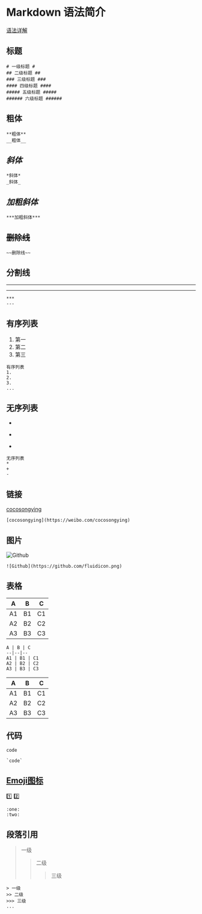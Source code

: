 Markdown 语法简介
===
[语法详解](https://guides.github.com/features/mastering-markdown/)
## 标题
```
# 一级标题 #
## 二级标题 ##
### 三级标题 ###
#### 四级标题 ####
##### 五级标题 #####
###### 六级标题 ######
```
## **粗体**
```
**粗体**
__粗体__
```
## *斜体*
```
*斜体*
_斜体_
```
## ***加粗斜体***
```
***加粗斜体***
```
## ~~删除线~~
```
~~删除线~~
```
## 分割线
***
---
```
***
---
```
## 有序列表
1. 第一
2. 第二
3. 第三
```
有序列表
1.
2.
3.
...
```
## 无序列表
*
+
-
```
无序列表
*
+
-
```
## 链接
[cocosongying](https://weibo.com/cocosongying)
```
[cocosongying](https://weibo.com/cocosongying)
```
## 图片
![Github](https://github.com/fluidicon.png)
```
![Github](https://github.com/fluidicon.png)
```
## 表格
A | B | C
--|--|--
A1 | B1 | C1
A2 | B2 | C2
A3 | B3 | C3
```
A | B | C
--|--|--
A1 | B1 | C1
A2 | B2 | C2
A3 | B3 | C3
```
<table>
<thead>
<tr>
<th>A</th>
<th>B</th>
<th>C</th>
</tr>
</thead>
<tbody>
<tr>
<td>A1</td>
<td>B1</td>
<td>C1</td>
</tr>
<tr>
<td>A2</td>
<td>B2</td>
<td>C2</td>
</tr>
<tr>
<td>A3</td>
<td>B3</td>
<td>C3</td>
</tr>
</tbody>
</table>

## 代码
`code`
```
`code`
```
## [Emoji图标](https://www.webpagefx.com/tools/emoji-cheat-sheet/)
:one:
:two:
```
:one:
:two:
```
## 段落引用
> 一级
>> 二级
>>> 三级
```
> 一级
>> 二级
>>> 三级
...
```
